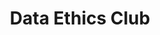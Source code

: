 ---
layout: page
title: Data Ethics Club
description: A fortnightly discussion group
img: /assets/img/dataethics.png
redirect: https://very-good-science.github.io/data-ethics-club/index.html
importance: 1
category: projects
---